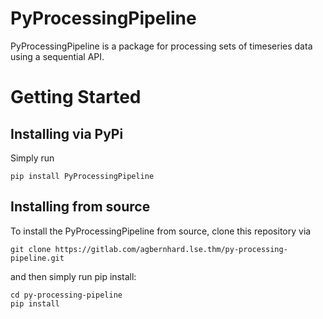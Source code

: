 # PyProcessingPipeline

PyProcessingPipeline is a package for processing sets of timeseries data using a sequential API.

# Getting Started

## Installing via PyPi

Simply run
```
pip install PyProcessingPipeline
```

## Installing from source
To install the PyProcessingPipeline from source, clone this repository via
```
git clone https://gitlab.com/agbernhard.lse.thm/py-processing-pipeline.git
```
and then simply run pip install:
```
cd py-processing-pipeline
pip install
```
